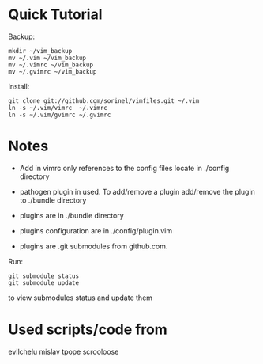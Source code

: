 Quick Tutorial
==============

Backup:

    mkdir ~/vim_backup
    mv ~/.vim ~/vim_backup
    mv ~/.vimrc ~/vim_backup
    mv ~/.gvimrc ~/vim_backup

Install:

    git clone git://github.com/sorinel/vimfiles.git ~/.vim
    ln -s ~/.vim/vimrc  ~/.vimrc
    ln -s ~/.vim/gvimrc ~/.gvimrc

Notes
=====
* Add in vimrc only references to the config files locate in ./config directory

* pathogen plugin in used. To add/remove a plugin add/remove the plugin to ./bundle directory
* plugins are in ./bundle directory
* plugins configuration are in ./config/plugin.vim
* plugins are .git submodules from github.com.

Run:

    git submodule status
    git submodule update

to view submodules status and update them

Used scripts/code from
===========
evilchelu
mislav
tpope
scrooloose

